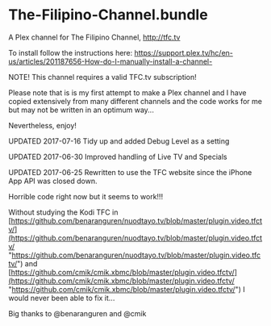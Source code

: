 # The-Filipino-Channel.bundle
A Plex channel for The Filipino Channel, http://tfc.tv

To install follow the instructions here: https://support.plex.tv/hc/en-us/articles/201187656-How-do-I-manually-install-a-channel-

NOTE! This channel requires a valid TFC.tv subscription!

Please note that is is my first attempt to make a Plex channel and I have copied extensively from many different channels
and the code works for me but may not be written in an optimum way...

Nevertheless, enjoy!


UPDATED 2017-07-16  Tidy up and added Debug Level as a setting

UPDATED 2017-06-30  Improved handling of Live TV and Specials

UPDATED 2017-06-25  Rewritten to use the TFC website since the iPhone App API was closed down.

Horrible code right now but it seems to work!!!
                   
Without studying the Kodi TFC in [https://github.com/benaranguren/nuodtayo.tv/blob/master/plugin.video.tfctv/](https://github.com/benaranguren/nuodtayo.tv/blob/master/plugin.video.tfctv/ "https://github.com/benaranguren/nuodtayo.tv/blob/master/plugin.video.tfctv/")  and [https://github.com/cmik/cmik.xbmc/blob/master/plugin.video.tfctv/](https://github.com/cmik/cmik.xbmc/blob/master/plugin.video.tfctv/ "https://github.com/cmik/cmik.xbmc/blob/master/plugin.video.tfctv/") I would never been able to fix it...

Big thanks to @benaranguren and @cmik




